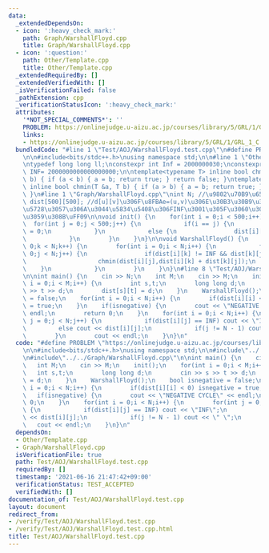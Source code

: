 ```yaml
---
data:
  _extendedDependsOn:
  - icon: ':heavy_check_mark:'
    path: Graph/WarshallFloyd.cpp
    title: Graph/WarshallFloyd.cpp
  - icon: ':question:'
    path: Other/Template.cpp
    title: Other/Template.cpp
  _extendedRequiredBy: []
  _extendedVerifiedWith: []
  _isVerificationFailed: false
  _pathExtension: cpp
  _verificationStatusIcon: ':heavy_check_mark:'
  attributes:
    '*NOT_SPECIAL_COMMENTS*': ''
    PROBLEM: https://onlinejudge.u-aizu.ac.jp/courses/library/5/GRL/1/GRL_1_C
    links:
    - https://onlinejudge.u-aizu.ac.jp/courses/library/5/GRL/1/GRL_1_C
  bundledCode: "#line 1 \"Test/AOJ/WarshallFloyd.test.cpp\"\n#define PROBLEM \"https://onlinejudge.u-aizu.ac.jp/courses/library/5/GRL/1/GRL_1_C\"\
    \n\n#include<bits/stdc++.h>\nusing namespace std;\n\n#line 1 \"Other/Template.cpp\"\
    \ntypedef long long ll;\nconstexpr int Inf = 2000000030;\nconstexpr long long\
    \ INF= 2000000000000000000;\n\ntemplate<typename T> inline bool chmax(T &a, T\
    \ b) { if (a < b) { a = b; return true; } return false; }\ntemplate<typename T>\
    \ inline bool chmin(T &a, T b) { if (a > b) { a = b; return true; } return false;\
    \ }\n#line 1 \"Graph/WarshallFloyd.cpp\"\nint N; //\u9802\u70B9\u6570\nlong long\
    \ dist[500][500]; //d[u][v]\u306F\u8FBAe=(u,v)\u306E\u30B3\u30B9\u30C8\uFF08\u5B58\
    \u5728\u3057\u306A\u3044\u5834\u5408\u306FINF\u3001\u305F\u3060\u3057d[i][i]=0\u3068\
    \u3059\u308B\uFF09\n\nvoid init() {\n    for(int i = 0;i < 500;i++) {\n      \
    \  for(int j = 0;j < 500;j++) {\n            if(i == j) {\n                dist[i][j]\
    \ = 0;\n            }\n            else {\n                dist[i][j] = INF;\n\
    \            }\n        }\n    }\n}\n\nvoid WarshallFloyd() {\n    for(int k =\
    \ 0;k < N;k++) {\n        for(int i = 0;i < N;i++) {\n            for(int j =\
    \ 0;j < N;j++) {\n                if(dist[i][k] != INF && dist[k][j] != INF) {\n\
    \                    chmin(dist[i][j],dist[i][k] + dist[k][j]);\n            \
    \    }\n            }\n        }\n    }\n}\n#line 8 \"Test/AOJ/WarshallFloyd.test.cpp\"\
    \n\nint main() {\n    cin >> N;\n    int M;\n    cin >> M;\n    init();\n    for(int\
    \ i = 0;i < M;i++) {\n        int s,t;\n        long long d;\n        cin >> s\
    \ >> t >> d;\n        dist[s][t] = d;\n    }\n    WarshallFloyd();\n    bool isnegative\
    \ = false;\n    for(int i = 0;i < N;i++) {\n        if(dist[i][i] < 0) isnegative\
    \ = true;\n    }\n    if(isnegative) {\n        cout << \"NEGATIVE CYCLE\" <<\
    \ endl;\n        return 0;\n    }\n    for(int i = 0;i < N;i++) {\n        for(int\
    \ j = 0;j < N;j++) {\n            if(dist[i][j] == INF) cout << \"INF\";\n   \
    \         else cout << dist[i][j];\n            if(j != N - 1) cout << \" \";\n\
    \        }\n        cout << endl;\n    }\n}\n"
  code: "#define PROBLEM \"https://onlinejudge.u-aizu.ac.jp/courses/library/5/GRL/1/GRL_1_C\"\
    \n\n#include<bits/stdc++.h>\nusing namespace std;\n\n#include\"../../Other/Template.cpp\"\
    \n#include\"../../Graph/WarshallFloyd.cpp\"\n\nint main() {\n    cin >> N;\n \
    \   int M;\n    cin >> M;\n    init();\n    for(int i = 0;i < M;i++) {\n     \
    \   int s,t;\n        long long d;\n        cin >> s >> t >> d;\n        dist[s][t]\
    \ = d;\n    }\n    WarshallFloyd();\n    bool isnegative = false;\n    for(int\
    \ i = 0;i < N;i++) {\n        if(dist[i][i] < 0) isnegative = true;\n    }\n \
    \   if(isnegative) {\n        cout << \"NEGATIVE CYCLE\" << endl;\n        return\
    \ 0;\n    }\n    for(int i = 0;i < N;i++) {\n        for(int j = 0;j < N;j++)\
    \ {\n            if(dist[i][j] == INF) cout << \"INF\";\n            else cout\
    \ << dist[i][j];\n            if(j != N - 1) cout << \" \";\n        }\n     \
    \   cout << endl;\n    }\n}\n"
  dependsOn:
  - Other/Template.cpp
  - Graph/WarshallFloyd.cpp
  isVerificationFile: true
  path: Test/AOJ/WarshallFloyd.test.cpp
  requiredBy: []
  timestamp: '2021-06-16 21:47:42+09:00'
  verificationStatus: TEST_ACCEPTED
  verifiedWith: []
documentation_of: Test/AOJ/WarshallFloyd.test.cpp
layout: document
redirect_from:
- /verify/Test/AOJ/WarshallFloyd.test.cpp
- /verify/Test/AOJ/WarshallFloyd.test.cpp.html
title: Test/AOJ/WarshallFloyd.test.cpp
---
```

